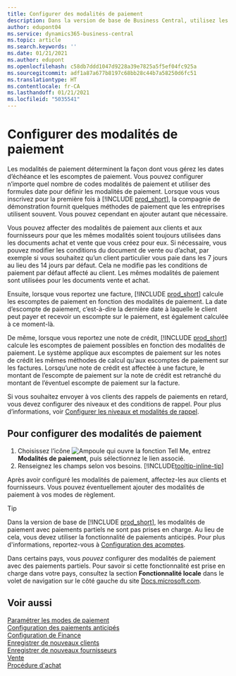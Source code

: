 ```yaml
---
title: Configurer des modalités de paiement
description: Dans la version de base de Business Central, utilisez les modalités de paiement pour gérer les dates d’échéance et les escomptes de paiement.
author: edupont04
ms.service: dynamics365-business-central
ms.topic: article
ms.search.keywords: ''
ms.date: 01/21/2021
ms.author: edupont
ms.openlocfilehash: c58db7ddd1047d9228a39e7825a5f5ef04fc925a
ms.sourcegitcommit: adf1a87a677b8197c68bb28c44b7a58250d6fc51
ms.translationtype: HT
ms.contentlocale: fr-CA
ms.lasthandoff: 01/21/2021
ms.locfileid: "5035541"
---
```

# <a name="set-up-payment-terms"></a>Configurer des modalités de paiement

Les modalités de paiement déterminent la façon dont vous gérez les dates d’échéance et les escomptes de paiement. Vous pouvez configurer n’importe quel nombre de codes modalités de paiement et utiliser des formules date pour définir les modalités de paiement. Lorsque vous vous inscrivez pour la première fois à [!INCLUDE [prod_short](includes/prod_short.md)], la compagnie de démonstration fournit quelques méthodes de paiement que les entreprises utilisent souvent. Vous pouvez cependant en ajouter autant que nécessaire.  

Vous pouvez affecter des modalités de paiement aux clients et aux fournisseurs pour que les mêmes modalités soient toujours utilisées dans les documents achat et vente que vous créez pour eux. Si nécessaire, vous pouvez modifier les conditions du document de vente ou d’achat, par exemple si vous souhaitez qu’un client particulier vous paie dans les 7 jours au lieu des 14 jours par défaut. Cela ne modifie pas les conditions de paiement par défaut affecté au client. Les mêmes modalités de paiement sont utilisées pour les documents vente et achat.

Ensuite, lorsque vous reportez une facture, [!INCLUDE [prod_short](includes/prod_short.md)] calcule les escomptes de paiement en fonction des modalités de paiement. La date d’escompte de paiement, c’est-à-dire la dernière date à laquelle le client peut payer et recevoir un escompte sur le paiement, est également calculée à ce moment-là.  

De même, lorsque vous reportez une note de crédit, [!INCLUDE [prod_short](includes/prod_short.md)] calcule les escomptes de paiement possibles en fonction des modalités de paiement. Le système applique aux escomptes de paiement sur les notes de crédit les mêmes méthodes de calcul qu’aux escomptes de paiement sur les factures. Lorsqu’une note de crédit est affectée à une facture, le montant de l’escompte de paiement sur la note de crédit est retranché du montant de l’éventuel escompte de paiement sur la facture.  

Si vous souhaitez envoyer à vos clients des rappels de paiements en retard, vous devez configurer des niveaux et des conditions de rappel. Pour plus d’informations, voir [Configurer les niveaux et modalités de rappel](finance-setup-reminders.md).  

## <a name="to-set-up-payment-terms"></a>Pour configurer des modalités de paiement

1. Choisissez l’icône ![Ampoule qui ouvre la fonction Tell Me](media/ui-search/search_small.png "Dites-moi ce que vous voulez faire"), entrez **Modalités de paiement**, puis sélectionnez le lien associé.  
2. Renseignez les champs selon vos besoins. [!INCLUDE[tooltip-inline-tip](includes/tooltip-inline-tip_md.md)]  

Après avoir configuré les modalités de paiement, affectez-les aux clients et fournisseurs. Vous pouvez éventuellement ajouter des modalités de paiement à vos modes de règlement.  

> [!TIP]
> Dans la version de base de [!INCLUDE [prod_short](includes/prod_short.md)], les modalités de paiement avec paiements partiels ne sont pas prises en charge. Au lieu de cela, vous devez utiliser la fonctionnalité de paiements anticipés. Pour plus d'informations, reportez\-vous à [Configuration des acomptes](finance-set-up-prepayments.md).
>
> Dans certains pays, vous *pouvez* configurer des modalités de paiement avec des paiements partiels. Pour savoir si cette fonctionnalité est prise en charge dans votre pays, consultez la section **Fonctionnalité locale** dans le volet de navigation sur le côté gauche du site [Docs.microsoft.com](about-localization.md).

## <a name="see-also"></a>Voir aussi

[Paramétrer les modes de paiement](finance-payment-methods.md)  
[Configuration des paiements anticipés](finance-set-up-prepayments.md)  
[Configuration de Finance](finance-setup-finance.md)  
[Enregistrer de nouveaux clients](sales-how-register-new-customers.md)  
[Enregistrer de nouveaux fournisseurs](purchasing-how-register-new-vendors.md)  
[Vente](sales-manage-sales.md)  
[Procédure d'achat](purchasing-manage-purchasing.md)  
